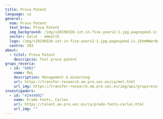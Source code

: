 ```yaml
---
title: Prova Patent
language: ca
general:
  nom: Prova Patent
  text_breu: Prova Patent
  img_background: /img/x20190326-iot-in-five-years2-1.jpg.pagespeed.ic.jkhmNWwrQd.jpg
  sector: Salut - eHealth
  logo: /img/x20190326-iot-in-five-years2-1.jpg.pagespeed.ic.jkhmNWwrQd.jpg
  centre: IN3
about:
  - titol: Prova Patent
    descripcio: Text prova patent
grups_recerca:
  - id: "6002"
    name: MeL
    description: Management & eLearning
    url: https://transfer-research.am.pre.uoc.es/ca/mel.html
    url_img: https://transfer-research.am.pre.uoc.es/img/api/grupsrecerca/60/image/1573920260582
investigadors:
  - id: "42444002"
    name: Prado Fonts, Carles
    url: https://talent.am.pre.uoc.es/ca/prado-fonts-carles.html
    url_img: ""
---
```

